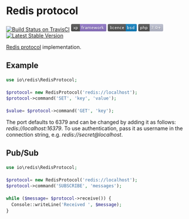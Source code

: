Redis protocol
==============

[![Build Status on TravisCI](https://secure.travis-ci.org/xp-forge/redis.svg)](http://travis-ci.org/xp-forge/redis)
[![XP Framework Module](https://raw.githubusercontent.com/xp-framework/web/master/static/xp-framework-badge.png)](https://github.com/xp-framework/core)
[![BSD Licence](https://raw.githubusercontent.com/xp-framework/web/master/static/licence-bsd.png)](https://github.com/xp-framework/core/blob/master/LICENCE.md)
[![Requires PHP 7.0+](https://raw.githubusercontent.com/xp-framework/web/master/static/php-7_0plus.png)](http://php.net/)
[![Latest Stable Version](https://poser.pugx.org/xp-forge/redis/version.png)](https://packagist.org/packages/xp-forge/redis)

[Redis protocol](https://redis.io/topics/protocol) implementation.

Example
-------

```php
use io\redis\RedisProtocol;

$protocol= new RedisProtocol('redis://localhost');
$protocol->command('SET', 'key', 'value');

$value= $protocol->command('GET', 'key');
``` 

The port defaults to 6379 and can be changed by adding it as follows: *redis://localhost:16379*. To use authentication, pass it as username in the connection string, e.g. *redis://secret@localhost*.

Pub/Sub
-------

```php
use io\redis\RedisProtocol;

$protocol= new RedisProtocol('redis://localhost');
$protocol->command('SUBSCRIBE', 'messages');

while ($message= $protocol->receive()) {
  Console::writeLine('Received ', $message);
}
``` 
